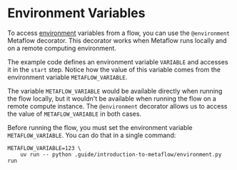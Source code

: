 # Environment Variables

To access [environment](https://docs.metaflow.org/api/step-decorators/environment) variables from a flow, you can use the `@environment` Metaflow decorator. This decorator works when Metaflow runs locally and on a remote computing environment.

The example code defines an environment variable `VARIABLE` and accesses it in the `start` step. Notice how the value of this variable comes from the environment variable `METAFLOW_VARIABLE`.

The variable `METAFLOW_VARIABLE` would be available directly when running the flow locally, but it wouldn't be available when running the flow on a remote compute instance. The `@environment` decorator allows us to access the value of `METAFLOW_VARIABLE` in both cases.

Before running the flow, you must set the environment variable `METAFLOW_VARIABLE`. You can do that in a single command:

```shell
METAFLOW_VARIABLE=123 \
    uv run -- python .guide/introduction-to-metaflow/environment.py run
```